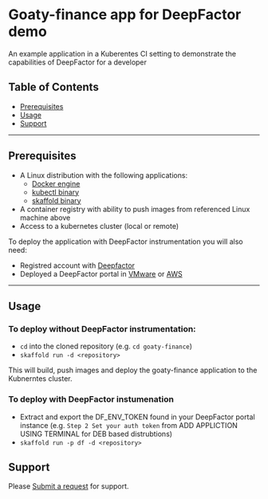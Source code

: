 # Goaty-finance app for DeepFactor demo

An example application in a Kuberentes CI setting to demonstrate the capabilities of DeepFactor for a developer

## Table of Contents

- [Prerequisites](#Prerequisites)
- [Usage](#usage)
- [Support](#support)

---

## Prerequisites

- A Linux distribution with the following applications:
  - [Docker engine](https://docs.docker.com/engine/install/)
  - [kubectl binary](https://kubernetes.io/docs/tasks/tools/install-kubectl/)
  - [skaffold binary](https://skaffold.dev/docs/install/)
- A container registry with ability to push images from referenced Linux machine above
- Access to a kubernetes cluster (local or remote)

To deploy the application with DeepFactor instrumentation you will also need:

- Registred account with [Deepfactor](https://my.deepfactor.io/register)
- Deployed a DeepFactor portal in [VMware](https://docs.deepfactor.io/hc/en-us/articles/360052676033-How-to-Install-DeepFactor-on-VMware-ESXi) or [AWS](https://docs.deepfactor.io/hc/en-us/articles/360052479194--Installing-DeepFactor-Using-an-AWS-CloudFormation-Template)

---

## Usage

### To deploy without DeepFactor instrumentation:

- `cd` into the cloned repository (e.g. `cd goaty-finance`)
- `skaffold run -d <repository>`

This will build, push images and deploy the goaty-finance application to the Kubnerntes cluster.

### To deploy with DeepFactor instumenation

- Extract and export the DF_ENV_TOKEN found in your DeepFactor portal instance
  (e.g. `Step 2 Set your auth token` from ADD APPLICTION USING TERMINAL for DEB based distrubtions)
- `skaffold run -p df -d <repository>`

## Support

Please [Submit a request](https://docs.deepfactor.io/hc/en-us/requests/new) for support.
